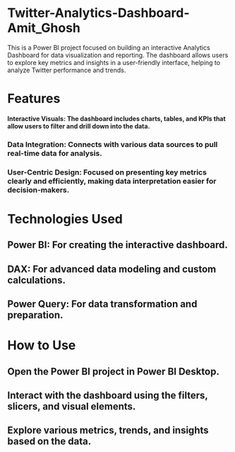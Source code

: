 # Twitter-Analytics-Dashboard-Amit_Ghosh
This is a Power BI project focused on building an interactive Analytics Dashboard for data visualization and reporting. The dashboard allows users to explore key metrics and insights in a user-friendly interface, helping to analyze Twitter performance and trends.

# Features
#### Interactive Visuals: The dashboard includes charts, tables, and KPIs that allow users to filter and drill down into the data.
### Data Integration: Connects with various data sources to pull real-time data for analysis.
### User-Centric Design: Focused on presenting key metrics clearly and efficiently, making data interpretation easier for decision-makers.
# Technologies Used
## Power BI: For creating the interactive dashboard.
## DAX: For advanced data modeling and custom calculations.
## Power Query: For data transformation and preparation.
# How to Use
## Open the Power BI project in Power BI Desktop.
## Interact with the dashboard using the filters, slicers, and visual elements.
## Explore various metrics, trends, and insights based on the data.
